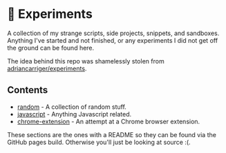 # 🧪 Experiments

A collection of my strange scripts, side projects, snippets, and sandboxes. Anything I've started and not finished, or any experiments I did not get off the ground can be found here.

The idea behind this repo was shamelessly stolen from [adriancarriger/experiments](https://github.com/adriancarriger/experiments).

## Contents

- [random](./random) - A collection of random stuff.
- [javascript](./javascript) - Anything Javascript related.
- [chrome-extension](./chrome-extension) - An attempt at a Chrome browser extension.

These sections are the ones with a README so they can be found via the GitHub pages build. Otherwise you'll just be looking at source :(.
